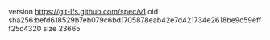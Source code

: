 version https://git-lfs.github.com/spec/v1
oid sha256:befd618529b7eb079c6bd1705878eab42e7d421734e2618be9c59efff25c4320
size 23665
